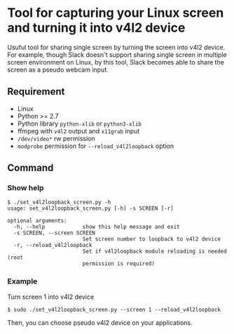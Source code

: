 # Tool for capturing your Linux screen and turning it into v4l2 device

Usuful tool for sharing single screen by turning the screen into v4l2 device.
For example, though Slack doesn't support sharing single screen in multiple screen environment on Linux, by this tool, Slack becomes able to share the screen as a pseudo webcam input.


## Requirement

- Linux
- Python >= 2.7
- Python library `python-xlib` or `python3-xlib`
- ffmpeg with `v4l2` output and `x11grab` input
- `/dev/video*` rw permission
- `modprobe` permission for `--reload_v4l2loopback` option

## Command

### Show help

```
$ ./set_v4l2loopback_screen.py -h
usage: set_v4l2loopback_screen.py [-h] -s SCREEN [-r]

optional arguments:
  -h, --help            show this help message and exit
  -s SCREEN, --screen SCREEN
                        Set screen number to loopback to v4l2 device
  -r, --reload_v4l2loopback
                        Set if v4l2loopback module reloading is needed (root
                        permission is required)
```

### Example

Turn screen 1 into v4l2 device

```
$ sudo ./set_v4l2loopback_screen.py --screen 1 --reload_v4l2loopback
```

Then, you can choose pseudo v4l2 device on your applications.
